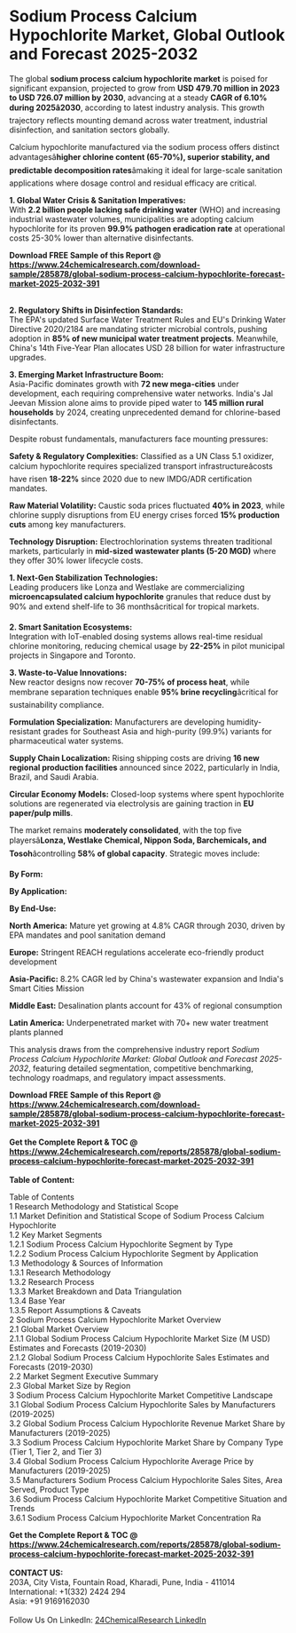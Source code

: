 <h1>Sodium Process Calcium Hypochlorite Market, Global Outlook and Forecast 2025-2032</h1><p>The global <strong>sodium process calcium hypochlorite market</strong> is poised for significant expansion, projected to grow from <strong>USD 479.70 million in 2023 to USD 726.07 million by 2030</strong>, advancing at a steady <strong>CAGR of 6.10% during 2025â2030</strong>, according to latest industry analysis. This growth trajectory reflects mounting demand across water treatment, industrial disinfection, and sanitation sectors globally.</p><p>Calcium hypochlorite manufactured via the sodium process offers distinct advantagesâ<strong>higher chlorine content (65-70%), superior stability, and predictable decomposition rates</strong>âmaking it ideal for large-scale sanitation applications where dosage control and residual efficacy are critical.</p><p><strong>1. Global Water Crisis &amp; Sanitation Imperatives:</strong><br>
With <strong>2.2 billion people lacking safe drinking water</strong> (WHO) and increasing industrial wastewater volumes, municipalities are adopting calcium hypochlorite for its proven <strong>99.9% pathogen eradication rate</strong> at operational costs 25-30% lower than alternative disinfectants.</p><div><b>Download FREE Sample of this Report @ 
            <a href="https://www.24chemicalresearch.com/download-sample/285878/global-sodium-process-calcium-hypochlorite-forecast-market-2025-2032-391">
            https://www.24chemicalresearch.com/download-sample/285878/global-sodium-process-calcium-hypochlorite-forecast-market-2025-2032-391</a></b></div><br><p><strong>2. Regulatory Shifts in Disinfection Standards:</strong><br>
The EPA's updated Surface Water Treatment Rules and EU's Drinking Water Directive 2020/2184 are mandating stricter microbial controls, pushing adoption in <strong>85% of new municipal water treatment projects</strong>. Meanwhile, China's 14th Five-Year Plan allocates USD 28 billion for water infrastructure upgrades.</p><p><strong>3. Emerging Market Infrastructure Boom:</strong><br>
Asia-Pacific dominates growth with <strong>72 new mega-cities</strong> under development, each requiring comprehensive water networks. India's Jal Jeevan Mission alone aims to provide piped water to <strong>145 million rural households</strong> by 2024, creating unprecedented demand for chlorine-based disinfectants.</p><p>Despite robust fundamentals, manufacturers face mounting pressures:</p><p><strong>Safety &amp; Regulatory Complexities:</strong> Classified as a UN Class 5.1 oxidizer, calcium hypochlorite requires specialized transport infrastructureâcosts have risen <strong>18-22%</strong> since 2020 due to new IMDG/ADR certification mandates.</p><p><strong>Raw Material Volatility:</strong> Caustic soda prices fluctuated <strong>40% in 2023</strong>, while chlorine supply disruptions from EU energy crises forced <strong>15% production cuts</strong> among key manufacturers.</p><p><strong>Technology Disruption:</strong> Electrochlorination systems threaten traditional markets, particularly in <strong>mid-sized wastewater plants (5-20 MGD)</strong> where they offer 30% lower lifecycle costs.</p><p><strong>1. Next-Gen Stabilization Technologies:</strong><br>
Leading producers like Lonza and Westlake are commercializing <strong>microencapsulated calcium hypochlorite</strong> granules that reduce dust by 90% and extend shelf-life to 36 monthsâcritical for tropical markets.</p><p><strong>2. Smart Sanitation Ecosystems:</strong><br>
Integration with IoT-enabled dosing systems allows real-time residual chlorine monitoring, reducing chemical usage by <strong>22-25%</strong> in pilot municipal projects in Singapore and Toronto.</p><p><strong>3. Waste-to-Value Innovations:</strong><br>
New reactor designs now recover <strong>70-75% of process heat</strong>, while membrane separation techniques enable <strong>95% brine recycling</strong>âcritical for sustainability compliance.</p><p><strong>Formulation Specialization:</strong> Manufacturers are developing humidity-resistant grades for Southeast Asia and high-purity (99.9%) variants for pharmaceutical water systems.</p><p><strong>Supply Chain Localization:</strong> Rising shipping costs are driving <strong>16 new regional production facilities</strong> announced since 2022, particularly in India, Brazil, and Saudi Arabia.</p><p><strong>Circular Economy Models:</strong> Closed-loop systems where spent hypochlorite solutions are regenerated via electrolysis are gaining traction in <strong>EU paper/pulp mills</strong>.</p><p>The market remains <strong>moderately consolidated</strong>, with the top five playersâ<strong>Lonza, Westlake Chemical, Nippon Soda, Barchemicals, and Tosoh</strong>âcontrolling <strong>58% of global capacity</strong>. Strategic moves include:</p><p><strong>By Form:</strong></p><p><strong>By Application:</strong></p><p><strong>By End-Use:</strong></p><p><strong>North America:</strong> Mature yet growing at 4.8% CAGR through 2030, driven by EPA mandates and pool sanitation demand</p><p><strong>Europe:</strong> Stringent REACH regulations accelerate eco-friendly product development</p><p><strong>Asia-Pacific:</strong> 8.2% CAGR led by China's wastewater expansion and India's Smart Cities Mission</p><p><strong>Middle East:</strong> Desalination plants account for 43% of regional consumption</p><p><strong>Latin America:</strong> Underpenetrated market with 70+ new water treatment plants planned</p><p>This analysis draws from the comprehensive industry report <em>Sodium Process Calcium Hypochlorite Market: Global Outlook and Forecast 2025-2032</em>, featuring detailed segmentation, competitive benchmarking, technology roadmaps, and regulatory impact assessments.</p><div><b>Download FREE Sample of this Report @ 
            <a href="https://www.24chemicalresearch.com/download-sample/285878/global-sodium-process-calcium-hypochlorite-forecast-market-2025-2032-391">
            https://www.24chemicalresearch.com/download-sample/285878/global-sodium-process-calcium-hypochlorite-forecast-market-2025-2032-391</a></b></div><br><div><b>Get the Complete Report & TOC @ 
            <a href="https://www.24chemicalresearch.com/reports/285878/global-sodium-process-calcium-hypochlorite-forecast-market-2025-2032-391">
            https://www.24chemicalresearch.com/reports/285878/global-sodium-process-calcium-hypochlorite-forecast-market-2025-2032-391</a></b></div><br>
            <b>Table of Content:</b><p>Table of Contents<br />
1 Research Methodology and Statistical Scope<br />
1.1 Market Definition and Statistical Scope of Sodium Process Calcium Hypochlorite<br />
1.2 Key Market Segments<br />
1.2.1 Sodium Process Calcium Hypochlorite Segment by Type<br />
1.2.2 Sodium Process Calcium Hypochlorite Segment by Application<br />
1.3 Methodology & Sources of Information<br />
1.3.1 Research Methodology<br />
1.3.2 Research Process<br />
1.3.3 Market Breakdown and Data Triangulation<br />
1.3.4 Base Year<br />
1.3.5 Report Assumptions & Caveats<br />
2 Sodium Process Calcium Hypochlorite Market Overview<br />
2.1 Global Market Overview<br />
2.1.1 Global Sodium Process Calcium Hypochlorite Market Size (M USD) Estimates and Forecasts (2019-2030)<br />
2.1.2 Global Sodium Process Calcium Hypochlorite Sales Estimates and Forecasts (2019-2030)<br />
2.2 Market Segment Executive Summary<br />
2.3 Global Market Size by Region<br />
3 Sodium Process Calcium Hypochlorite Market Competitive Landscape<br />
3.1 Global Sodium Process Calcium Hypochlorite Sales by Manufacturers (2019-2025)<br />
3.2 Global Sodium Process Calcium Hypochlorite Revenue Market Share by Manufacturers (2019-2025)<br />
3.3 Sodium Process Calcium Hypochlorite Market Share by Company Type (Tier 1, Tier 2, and Tier 3)<br />
3.4 Global Sodium Process Calcium Hypochlorite Average Price by Manufacturers (2019-2025)<br />
3.5 Manufacturers Sodium Process Calcium Hypochlorite Sales Sites, Area Served, Product Type<br />
3.6 Sodium Process Calcium Hypochlorite Market Competitive Situation and Trends<br />
3.6.1 Sodium Process Calcium Hypochlorite Market Concentration Ra</p><div><b>Get the Complete Report & TOC @ 
            <a href="https://www.24chemicalresearch.com/reports/285878/global-sodium-process-calcium-hypochlorite-forecast-market-2025-2032-391">
            https://www.24chemicalresearch.com/reports/285878/global-sodium-process-calcium-hypochlorite-forecast-market-2025-2032-391</a></b></div><br><b>CONTACT US:</b><br>
            203A, City Vista, Fountain Road, Kharadi, Pune, India - 411014<br>
            International: +1(332) 2424 294<br>
            Asia: +91 9169162030 <br><br>
            Follow Us On LinkedIn: <a href="https://www.linkedin.com/company/24chemicalresearch/">24ChemicalResearch LinkedIn</a>